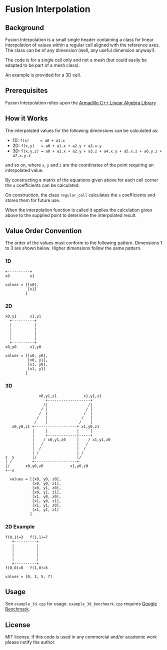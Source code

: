 Fusion Interpolation
====================
 
Background
----------
 
Fusion Interpolation is a small single header containing a class for
linear interpolation of values within a regular cell aligned with the reference
axes.  The class can be of any dimension (well, any useful dimension anyway!).
 
The code is for a single cell only and not a mesh (but could easily be adapted
to be part of a mesh class).
 
An example is provided for a 3D cell.
 
 
Prerequisites
-------------
 
Fusion Interpolation relies upon the
[Armadillo C++ Linear Algebra Library](http://arma.sourceforge.net)
 
 
How it Works
------------
 
The interpolated values for the following dimensions can be calculated as:
 
* 1D: `f(x)     = a0 + a1.x`
* 2D: `f(x,y)   = a0 + a1.x + a2.y + a3.x.y`
* 3D: `f(x,y,z) = a0 + a1.x + a2.y + a3.z + a4.x.y + a5.x.z + a6.y.z + a7.x.y.z`
 
and so on, where `x`, `y` and `z` are the coordinates of the point
requiring an interpolated value.
 
By constructing a matrix of the equations given above for each cell corner the
`a` coefficients can be calculated.
 
On construction, the class `regular_cell` calculates the `a` coefficients
and stores them for future use.
 
When the interpolation function is called it applies the calculation given
above to the supplied point to determine the interpolated result.
 
 
Value Order Convention
----------------------
 
The order of the values must conform to the following pattern.  Dimensions 1 to
3 are shown below.  Higher dimensions follow the same pattern.
 
### 1D
 
    +----------+
    x0         x1
    
    values = [[x0],
              [x1]
             ]
 
### 2D
 
    x0,y1      x1,y1
      +----------+
      |          |
      |          |
      |          |
      |          |
      +----------+
    x0,y0      x1,y0
    
    values = [[x0, y0],
              [x0, y1],
              [x1, y0],
              [x1, y1]
             ]
 
### 3D
 
                   x0,y1,z1            x1,y1,z1
                      +-------------------+
                     /|                  /|
                    / |                 / |
                   /  |                /  |
                  /   |               /   |
                 /    |              /    |
       x0,y0,z1 +-------------------+ x1,y0,z1
                |     |             |     |
                |     +-------------|-----+
                |    / x0,y1,z0     |    / x1,y1,z0
                |   /               |   /
                |  /                |  /
                | /                 | /
    z  y        |/                  |/
    | /         +-------------------+
    |/       x0,y0,z0            x1,y0,z0
    +--x
    
      values = [[x0, y0, z0],
                [x0, y0, z1],
                [x0, y1, z0],
                [x0, y1, z1],
                [x1, y0, z0],
                [x1, y0, z1],
                [x1, y1, z0],
                [x1, y1, z1]
               ]
 
 
### 2D Example
 
    f(0,1)=3   f(1,1)=7
       +----------+
       |          |
       |          |
       |          |
       |          |
       +----------+
    f(0,0)=0   f(1,0)=5
    
    values = [0, 3, 5, 7]
 
 
Usage
-----
 
See `example_3d.cpp` for usage.  `example_3d_benchmark.cpp` requires [Google Benchmark](https://github.com/google/benchmark).
 
 
License
-------
 
MIT license.  If this code is used in any commercial and/or academic work please
notify the author.
